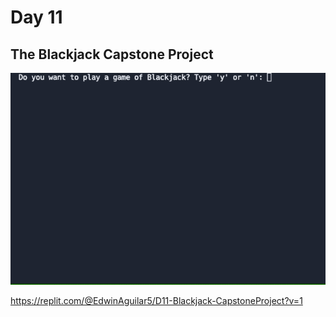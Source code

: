 # Day 11
## The Blackjack Capstone Project

![BJ-Capstone-Project](BJ-Capstone-Project.gif)

https://replit.com/@EdwinAguilar5/D11-Blackjack-CapstoneProject?v=1





